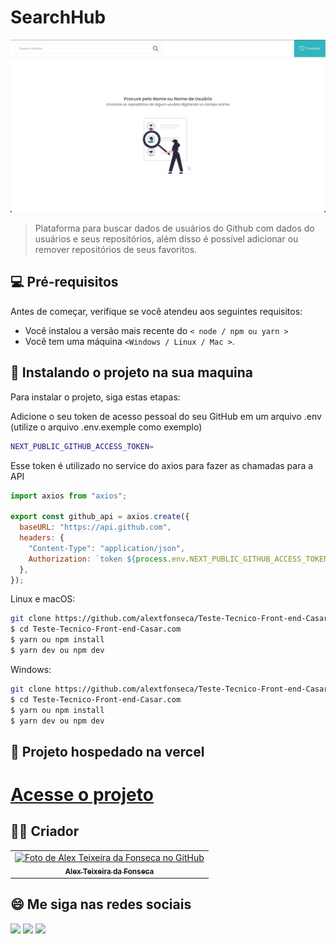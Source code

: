 # SearchHub

<img src="public/images/project.png" alt="exemplo imagem">

> Plataforma para buscar dados de usuários do Github com dados do usuários e seus repositórios, além disso é possível adicionar ou remover repositórios de seus favoritos.

## 💻 Pré-requisitos

Antes de começar, verifique se você atendeu aos seguintes requisitos:

<!---Estes são apenas requisitos de exemplo. Adicionar, duplicar ou remover conforme necessário--->

- Você instalou a versão mais recente do `< node / npm ou yarn >`
- Você tem uma máquina `<Windows / Linux / Mac >`.

## 🚀 Instalando o projeto <BlogNews> na sua maquina

Para instalar o projeto, siga estas etapas:

Adicione o seu token de acesso pessoal do seu GitHub em um arquivo .env (utilize o arquivo .env.exemple como exemplo)

```bash
NEXT_PUBLIC_GITHUB_ACCESS_TOKEN=
```

Esse token é utilizado no service do axios para fazer as chamadas para a API

```javascript
import axios from "axios";

export const github_api = axios.create({
  baseURL: "https://api.github.com",
  headers: {
    "Content-Type": "application/json",
    Authorization: `token ${process.env.NEXT_PUBLIC_GITHUB_ACCESS_TOKEN}`,
  },
});
```

Linux e macOS:

```bash
git clone https://github.com/alextfonseca/Teste-Tecnico-Front-end-Casar.com
$ cd Teste-Tecnico-Front-end-Casar.com
$ yarn ou npm install
$ yarn dev ou npm dev
```

Windows:

```bash
git clone https://github.com/alextfonseca/Teste-Tecnico-Front-end-Casar.com
$ cd Teste-Tecnico-Front-end-Casar.com
$ yarn ou npm install
$ yarn dev ou npm dev
```

## 🧾 Projeto hospedado na vercel

# <a href="https://teste-tecnico-front-end-casar-com.vercel.app/">Acesse o projeto</a>

## 🧑‍💻 Criador

<table>
  <tr>
    <td align="center">
      <a href="https://github.com/alextfonseca">
        <img src="https://github.com/alextfonseca.png" width="100px;" alt="Foto de Alex Teixeira da Fonseca no GitHub"/><br>
        <sub>
          <b>Alex Teixeira da Fonseca</b>
        </sub>
      </a>
    </td>
  </tr>
</table>

## 😄 Me siga nas redes sociais<br>

<p align="left">

  <a href="https://www.linkedin.com/in/alex-teixeira-da-fonseca-5a99931a2/" alt="Linkedin">
  <img src="https://img.shields.io/badge/-Linkedin-0e76a8?style=flat-square&logo=Linkedin&logoColor=white&link=LINK-DO-SEU-LINKEDIN" /></a>

  <a href="https://wa.me/+5511976184659?text=Olá%20Alex" alt="WhatsApp">
  <img src="https://img.shields.io/badge/-WhatsApp-25d366?style=flat-square&labelColor=25d366&logo=whatsapp&logoColor=white&link=API-DO-SEU-WHATSAPP"/></a>

  <a href="https://www.instagram.com/devalextf/?hl=pt-br" alt="Instagram">
  <img src="https://img.shields.io/badge/-Instagram-DF0174?style=flat-square&labelColor=DF0174&logo=instagram&logoColor=white&link=LINK-DO-SEU-INSTAGRAM"/></a>
</p>
